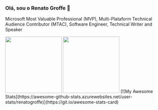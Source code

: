 ### Olá, sou o Renato Groffe 👋

Microsoft Most Valuable Professional (MVP), Multi-Plataform Technical Audience Contributor (MTAC), Software Engineer, Technical Writer and Speaker

<div>
  <img height="180em" src="https://github-readme-stats.vercel.app/api?username=renatogroffe&show_icons=true&theme=algolia&include_all_commits=true&count_private=true"/>
  <img height="180em" src="https://github-readme-stats.vercel.app/api/top-langs/?username=renatogroffe&layout=compact&langs_count=6&theme=algolia"/>
  [![My Awesome Stats](https://awesome-github-stats.azurewebsites.net/user-stats/renatogroffe)](https://git.io/awesome-stats-card)
</div>

<!--
**renatogroffe/renatogroffe** is a ✨ _special_ ✨ repository because its `README.md` (this file) appears on your GitHub profile.

Here are some ideas to get you started:

- 🔭 I’m currently working on ...
- 🌱 I’m currently learning ...
- 👯 I’m looking to collaborate on ...
- 🤔 I’m looking for help with ...
- 💬 Ask me about ...
- 📫 How to reach me: ...
- 😄 Pronouns: ...,
- ⚡ Fun fact: ...
-->
